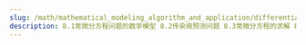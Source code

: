 ```yaml
---
slug: /math/mathematical_modeling_algorithm_and_application/differential_difference_equations
description: 8.1常微分方程问题的数学模型 8.2传染病预测问题 8.3常微分方程的求解 8.4常微分方程建模实例 8.5差分方程建模方法 8.6应用案例：最优捕鱼策略
---
```

